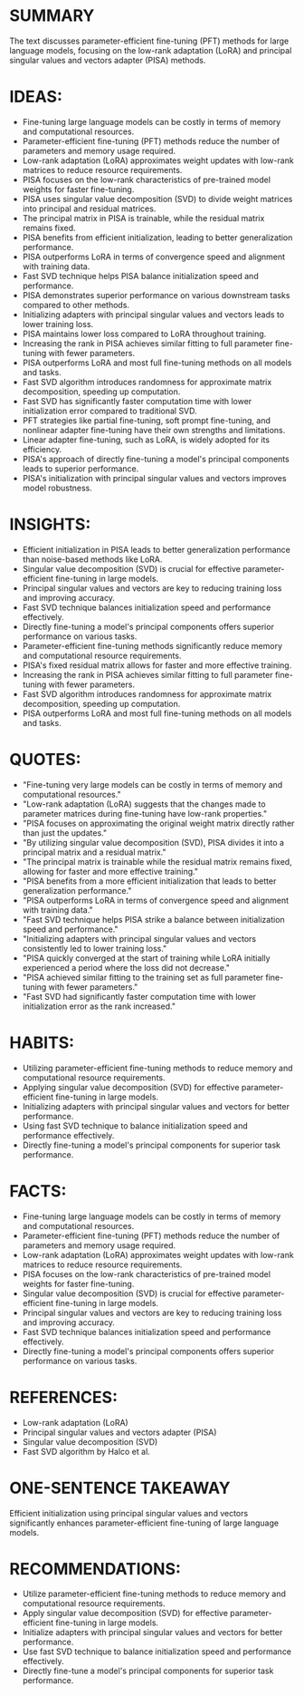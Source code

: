 # SUMMARY
The text discusses parameter-efficient fine-tuning (PFT) methods for large language models, focusing on the low-rank adaptation (LoRA) and principal singular values and vectors adapter (PISA) methods.

# IDEAS:
- Fine-tuning large language models can be costly in terms of memory and computational resources.
- Parameter-efficient fine-tuning (PFT) methods reduce the number of parameters and memory usage required.
- Low-rank adaptation (LoRA) approximates weight updates with low-rank matrices to reduce resource requirements.
- PISA focuses on the low-rank characteristics of pre-trained model weights for faster fine-tuning.
- PISA uses singular value decomposition (SVD) to divide weight matrices into principal and residual matrices.
- The principal matrix in PISA is trainable, while the residual matrix remains fixed.
- PISA benefits from efficient initialization, leading to better generalization performance.
- PISA outperforms LoRA in terms of convergence speed and alignment with training data.
- Fast SVD technique helps PISA balance initialization speed and performance.
- PISA demonstrates superior performance on various downstream tasks compared to other methods.
- Initializing adapters with principal singular values and vectors leads to lower training loss.
- PISA maintains lower loss compared to LoRA throughout training.
- Increasing the rank in PISA achieves similar fitting to full parameter fine-tuning with fewer parameters.
- PISA outperforms LoRA and most full fine-tuning methods on all models and tasks.
- Fast SVD algorithm introduces randomness for approximate matrix decomposition, speeding up computation.
- Fast SVD has significantly faster computation time with lower initialization error compared to traditional SVD.
- PFT strategies like partial fine-tuning, soft prompt fine-tuning, and nonlinear adapter fine-tuning have their own strengths and limitations.
- Linear adapter fine-tuning, such as LoRA, is widely adopted for its efficiency.
- PISA's approach of directly fine-tuning a model's principal components leads to superior performance.
- PISA's initialization with principal singular values and vectors improves model robustness.

# INSIGHTS:
- Efficient initialization in PISA leads to better generalization performance than noise-based methods like LoRA.
- Singular value decomposition (SVD) is crucial for effective parameter-efficient fine-tuning in large models.
- Principal singular values and vectors are key to reducing training loss and improving accuracy.
- Fast SVD technique balances initialization speed and performance effectively.
- Directly fine-tuning a model's principal components offers superior performance on various tasks.
- Parameter-efficient fine-tuning methods significantly reduce memory and computational resource requirements.
- PISA's fixed residual matrix allows for faster and more effective training.
- Increasing the rank in PISA achieves similar fitting to full parameter fine-tuning with fewer parameters.
- Fast SVD algorithm introduces randomness for approximate matrix decomposition, speeding up computation.
- PISA outperforms LoRA and most full fine-tuning methods on all models and tasks.

# QUOTES:
- "Fine-tuning very large models can be costly in terms of memory and computational resources."
- "Low-rank adaptation (LoRA) suggests that the changes made to parameter matrices during fine-tuning have low-rank properties."
- "PISA focuses on approximating the original weight matrix directly rather than just the updates."
- "By utilizing singular value decomposition (SVD), PISA divides it into a principal matrix and a residual matrix."
- "The principal matrix is trainable while the residual matrix remains fixed, allowing for faster and more effective training."
- "PISA benefits from a more efficient initialization that leads to better generalization performance."
- "PISA outperforms LoRA in terms of convergence speed and alignment with training data."
- "Fast SVD technique helps PISA strike a balance between initialization speed and performance."
- "Initializing adapters with principal singular values and vectors consistently led to lower training loss."
- "PISA quickly converged at the start of training while LoRA initially experienced a period where the loss did not decrease."
- "PISA achieved similar fitting to the training set as full parameter fine-tuning with fewer parameters."
- "Fast SVD had significantly faster computation time with lower initialization error as the rank increased."

# HABITS:
- Utilizing parameter-efficient fine-tuning methods to reduce memory and computational resource requirements.
- Applying singular value decomposition (SVD) for effective parameter-efficient fine-tuning in large models.
- Initializing adapters with principal singular values and vectors for better performance.
- Using fast SVD technique to balance initialization speed and performance effectively.
- Directly fine-tuning a model's principal components for superior task performance.

# FACTS:
- Fine-tuning large language models can be costly in terms of memory and computational resources.
- Parameter-efficient fine-tuning (PFT) methods reduce the number of parameters and memory usage required.
- Low-rank adaptation (LoRA) approximates weight updates with low-rank matrices to reduce resource requirements.
- PISA focuses on the low-rank characteristics of pre-trained model weights for faster fine-tuning.
- Singular value decomposition (SVD) is crucial for effective parameter-efficient fine-tuning in large models.
- Principal singular values and vectors are key to reducing training loss and improving accuracy.
- Fast SVD technique balances initialization speed and performance effectively.
- Directly fine-tuning a model's principal components offers superior performance on various tasks.

# REFERENCES:
- Low-rank adaptation (LoRA)
- Principal singular values and vectors adapter (PISA)
- Singular value decomposition (SVD)
- Fast SVD algorithm by Halco et al.

# ONE-SENTENCE TAKEAWAY
Efficient initialization using principal singular values and vectors significantly enhances parameter-efficient fine-tuning of large language models.

# RECOMMENDATIONS:
- Utilize parameter-efficient fine-tuning methods to reduce memory and computational resource requirements.
- Apply singular value decomposition (SVD) for effective parameter-efficient fine-tuning in large models.
- Initialize adapters with principal singular values and vectors for better performance.
- Use fast SVD technique to balance initialization speed and performance effectively.
- Directly fine-tune a model's principal components for superior task performance.
